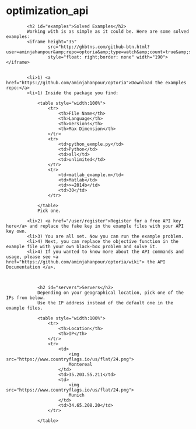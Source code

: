 # optimization_api


            <h2 id="examples">Solved Examples</h2>
            Working with is as simple as it could be. Here are some solved examples:
            <iframe height="35"
                    src="http://ghbtns.com/github-btn.html?user=aminjahanpour&amp;repo=optoria&amp;type=watch&amp;count=true&amp;size=large"
                    style="float: right;border: none" width="190"></iframe>


            <li>1) <a href="https://github.com/aminjahanpour/optoria">Download the examples repo:</a>
            <li>1) Inside the package you find:

                <table style="width:100%">
                    <tr>
                        <th>File Name</th>
                        <th>Language</th>
                        <th>Versions</th>
                        <th>Max Dimension</th>
                    </tr>
                    <tr>
                        <td>python_exmple.py</td>
                        <td>Python</td>
                        <td>all</td>
                        <td>unlimited</td>
                    </tr>
                    <tr>
                        <td>matlab_example.m</td>
                        <td>Matlab</td>
                        <td>>=2014b</td>
                        <td>30</td>
                    </tr>

                </table>
                Pick one.

            <li>2) <a href="/user/register">Register for a free API key here</a> and replace the fake key in the example files with your API key own.
            <li>3) You are all set. Now you can run the example problem.
            <li>4) Next, you can replace the objective function in the example file with your own black-box problem and solve it.
            <li>4) If you wanted to know more about the API commands and usage, please see <a href="https://github.com/aminjahanpour/optoria/wiki"> the API Documentation </a>.



                <h2 id="servers">Servers</h2>
                Depending on your geographical location, pick one of the IPs from below.
                Use the IP address instead of the default one in the example files.

                <table style="width:100%">
                    <tr>
                        <th>Location</th>
                        <th>IP</th>
                    </tr>
                    <tr>
                        <td>
                            <img src="https://www.countryflags.io/us/flat/24.png">
                            Montereal
                        </td>
                        <td>35.203.55.211</td>
                        <td>
                            <img src="https://www.countryflags.io/us/flat/24.png">
                            Munich
                        </td>
                        <td>34.65.208.20</td>
                    </tr>

                </table>
